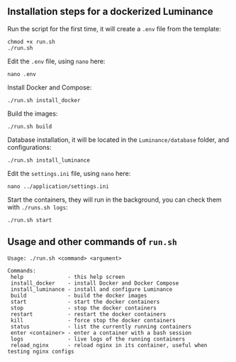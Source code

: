## Installation steps for a dockerized Luminance

Run the script for the first time, it will create a `.env` file from the template:
```
chmod +x run.sh
./run.sh
```

Edit the `.env` file, using `nano` here:
```
nano .env
```

Install Docker and Compose:
```
./run.sh install_docker
```

Build the images:
```
./run.sh build
```

Database installation, it will be located in the `Luminance/database` folder, and configurations:
```
./run.sh install_luminance
```

Edit the `settings.ini` file, using `nano` here:
```
nano ../application/settings.ini
```

Start the containers, they will run in the background, you can check them with `./runs.sh logs`:
```
./run.sh start
```

## Usage and other commands of `run.sh`
```
Usage: ./run.sh <command> <argument>

Commands: 
 help              - this help screen
 install_docker    - install Docker and Docker Compose
 install_luminance - install and configure Luminance
 build             - build the docker images
 start             - start the docker containers
 stop              - stop the docker containers
 restart           - restart the docker containers
 kill              - force stop the docker containers
 status            - list the currently running containers
 enter <container> - enter a container with a bash session
 logs              - live logs of the running containers
 reload_nginx      - reload nginx in its container, useful when testing nginx configs
 ```
